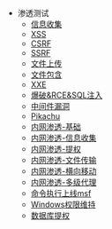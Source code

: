 <!-- ./_sidebar.md -->

* 渗透测试
  * [信息收集](/渗透测试/信息收集.md)
  * [XSS](/渗透测试/XSS.md)
  * [CSRF](/渗透测试/CSRF.md)
  * [SSRF](/渗透测试/SSRF.md)
  * [文件上传](/渗透测试/文件上传.md)
  * [文件包含](/渗透测试/文件包含.md)
  * [XXE](/渗透测试/XXE.md)
  * [爆破&RCE&SQL注入](/渗透测试/爆破&RCE&SQL注入.md)
  * [中间件漏洞](/渗透测试/中间件漏洞.md)
  * [Pikachu](/渗透测试/Pikachu.md)
  * [内网渗透-基础](/渗透测试/内网渗透-基础.md)
  * [内网渗透-信息收集](/渗透测试/内网渗透-信息收集.md)
  * [内网渗透-提权](/渗透测试/内网渗透-提权.md)
  * [内网渗透-文件传输](/渗透测试/内网渗透-文件传输.md)
  * [内网渗透-横向移动](/渗透测试/内网渗透-横向移动.md)
  * [内网渗透-多级代理](/渗透测试/内网渗透-多级代理.md)
  * [命令执行上线msf](/渗透测试/命令执行上线msf.md)
  * [Windows权限维持](/渗透测试/windows权限维持.md)
  * [数据库提权](/渗透测试/数据库提权.md)

<!-- * 编程语言
  * [Python](/编程语言/Python/)
  * [Java](/编程语言/Java/)
  * [Go](/编程语言/Go/)

* 工具
  * [工具](/工具/XSS/)
  * [编码](/渗透测试/CSRF/)
  * [SSRF](/渗透测试/SSRF/) -->
